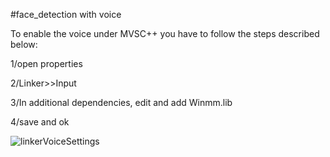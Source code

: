 #face_detection with voice

To enable the voice under MVSC++ you have to follow the steps described below:

1/open properties

2/Linker>>Input

3/In additional dependencies, edit and add Winmm.lib

4/save and ok

![linkerVoiceSettings](https://user-images.githubusercontent.com/62848804/96363858-b05d3b80-112e-11eb-83b9-87b26e9252f1.png)
